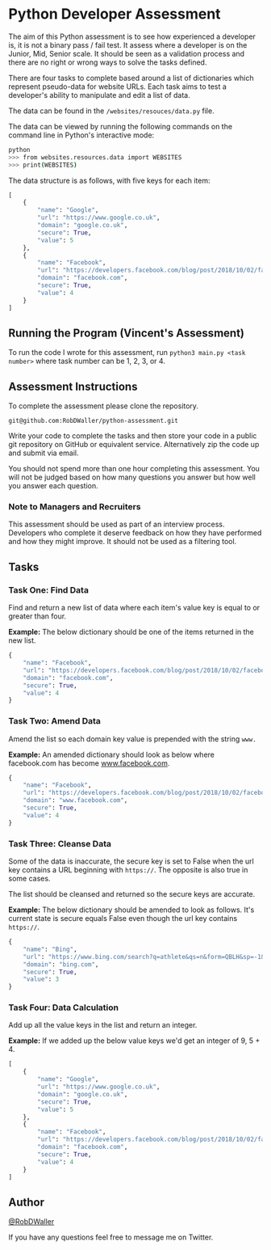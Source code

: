 # Python Developer Assessment

The aim of this Python assessment is to see how experienced a developer is, it is not a binary pass / fail test. It assess where a developer is on the Junior, Mid, Senior scale. It should be seen as a validation process and there are no right or wrong ways to solve the tasks defined.

There are four tasks to complete based around a list of dictionaries which represent pseudo-data for website URLs. Each task aims to test a developer's ability to manipulate and edit a list of data.

The data can be found in the `/websites/resouces/data.py` file.

The data can be viewed by running the following commands on the command line in Python's interactive mode:

```bash
python
>>> from websites.resources.data import WEBSITES
>>> print(WEBSITES)
```

The data structure is as follows, with five keys for each item:

```python
[
    {
        "name": "Google",
        "url": "https://www.google.co.uk",
        "domain": "google.co.uk",
        "secure": True,
        "value": 5
    },
    {
        "name": "Facebook",
        "url": "https://developers.facebook.com/blog/post/2018/10/02/facebook-login-update/",
        "domain": "facebook.com",
        "secure": True,
        "value": 4
    }
]
```
## Running the Program (Vincent's Assessment)

To run the code I wrote for this assessment, run `python3 main.py <task number>` where task number can be 1, 2, 3, or 4.


## Assessment Instructions

To complete the assessment please clone the repository.

```
git@github.com:RobDWaller/python-assessment.git
```

Write your code to complete the tasks and then store your code in a public git repository on GitHub or equivalent service. Alternatively zip the code up and submit via email.

You should not spend more than one hour completing this assessment. You will not be judged based on how many questions you answer but how well you answer each question.

### Note to Managers and Recruiters

This assessment should be used as part of an interview process. Developers who complete it deserve feedback on how they have performed and how they might improve. It should not be used as a filtering tool. 

## Tasks

### Task One: Find Data

Find and return a new list of data where each item's value key is equal to or greater than four.

**Example:** The below dictionary should be one of the items returned in the new list.

```python
{
    "name": "Facebook",
    "url": "https://developers.facebook.com/blog/post/2018/10/02/facebook-login-update/",
    "domain": "facebook.com",
    "secure": True,
    "value": 4
}
```

### Task Two: Amend Data

Amend the list so each domain key value is prepended with the string `www.`

**Example:** An amended dictionary should look as below where facebook.com has become www.facebook.com.

```python
{
    "name": "Facebook",
    "url": "https://developers.facebook.com/blog/post/2018/10/02/facebook-login-update/",
    "domain": "www.facebook.com",
    "secure": True,
    "value": 4
}
```

### Task Three: Cleanse Data

Some of the data is inaccurate, the secure key is set to False when the url key contains a URL beginning with `https://`. The opposite is also true in some cases.

The list should be cleansed and returned so the secure keys are accurate.

**Example:** The below dictionary should be amended to look as follows. It's current state is secure equals False even though the url key contains `https://`.

```python
{
    "name": "Bing",
    "url": "https://www.bing.com/search?q=athlete&qs=n&form=QBLH&sp=-1&pq=athlete&sc=8-7&sk=&cvid=53830DD7FB2E47B7A5D9CF27F106BC9A",
    "domain": "bing.com",
    "secure": True,
    "value": 3
}
```

### Task Four: Data Calculation

Add up all the value keys in the list and return an integer.

**Example:** If we added up the below value keys we'd get an integer of 9, 5 + 4.

```python
[
    {
        "name": "Google",
        "url": "https://www.google.co.uk",
        "domain": "google.co.uk",
        "secure": True,
        "value": 5
    },
    {
        "name": "Facebook",
        "url": "https://developers.facebook.com/blog/post/2018/10/02/facebook-login-update/",
        "domain": "facebook.com",
        "secure": True,
        "value": 4
    }
]
```

## Author

[@RobDWaller](https://twitter.com/RobDWaller)

If you have any questions feel free to message me on Twitter.

